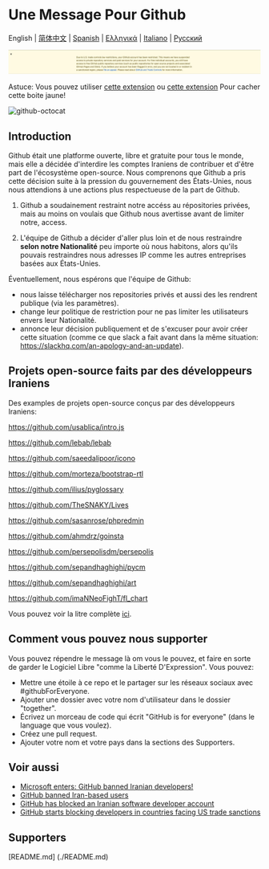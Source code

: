 # Une Message Pour Github

English | [简体中文](./README-CN.md) | [Spanish](./README-ES.md) | [Ελληνικά](./README-GR.md) | [Italiano](./README-IT.md) | [Русский](./README-RU.md)

![alt text](./message.png)

Astuce: Vous pouvez utiliser [cette extension](https://github.com/JafarAkhondali/remove-github-restrictions-message) ou [cette extension](https://github.com/MohamadKh75/ShutHub) Pour cacher cette boite jaune!

![github-octocat](https://user-images.githubusercontent.com/16706911/61997137-7aa7df00-b0b2-11e9-97f1-f452855fe21c.png)


## Introduction

Github était une platforme ouverte, libre et gratuite pour tous le monde, mais elle a décidée d'interdire les comptes Iraniens de contribuer et d'être part de l'écosystème open-source. Nous comprenons que Github a pris cette décision suite à la pression du gouvernement des États-Unies, nous nous attendions à une actions plus respectueuse de la part de Github.

1. Github a soudainement restraint notre accéss au répositories privées, mais au moins on voulais que Github nous avertisse avant de limiter notre, access.

2. L'équipe de Github a décider d'aller plus loin et de nous restraindre **selon notre Nationalité** peu importe où nous habitons, alors qu'ils pouvais restraindres nous adresses IP comme les autres entreprises basées aux États-Unies.

Éventuellement, nous espérons que l'équipe de Github:

- nous laisse télécharger nos repositories privés et aussi des les rendrent publique (via les paramètres).
- change leur politique de restriction pour ne pas limiter les utilisateurs envers leur Nationalité.
- annonce leur décision publiquement et de s'excuser pour avoir créer cette situation (comme ce que slack a fait avant dans la même situation: https://slackhq.com/an-apology-and-an-update).

## Projets open-source faits par des développeurs Iraniens

Des examples de projets open-source conçus par des développeurs Iraniens:

https://github.com/usablica/intro.js

https://github.com/lebab/lebab

https://github.com/saeedalipoor/icono

https://github.com/morteza/bootstrap-rtl

https://github.com/ilius/pyglossary

https://github.com/TheSNAKY/Lives

https://github.com/sasanrose/phpredmin

https://github.com/ahmdrz/goinsta

https://github.com/persepolisdm/persepolis

https://github.com/sepandhaghighi/pycm

https://github.com/sepandhaghighi/art

https://github.com/imaNNeoFighT/fl_chart

Vous pouvez voir la litre complète [ici](https://github.com/mohebifar/made-in-iran).

## Comment vous pouvez nous supporter

Vous pouvez répendre le message là om vous le pouvez, et faire en sorte de garder le Logiciel Libre "comme la Liberté D'Expression".
Vous pouvez:

- Mettre une étoile à ce repo et le partager sur les réseaux sociaux avec #githubForEveryone.
- Ajouter une dossier avec votre nom d'utilisateur dans le dossier "together".
- Écrivez un morceau de code qui écrit "GitHub is for everyone" (dans le language que vous voulez).
- Créez une pull request.
- Ajouter votre nom et votre pays dans la sections des Supporters.

## Voir aussi

- [Microsoft enters: GitHub banned Iranian developers!](https://medium.com/@d.aliyamini/microsoft-enters-github-banned-iranian-developers-843f7c60a146)
- [GitHub banned Iran-based users](https://financialtribune.com/articles/sci-tech/99111/github-bans-iran-based-users)
- [GitHub has blocked an Iranian software developer account](https://hub.packtpub.com/github-has-blocked-an-iranian-software-developers-account)
- [GitHub starts blocking developers in countries facing US trade sanctions](https://www.zdnet.com/article/github-starts-blocking-developers-in-countries-facing-us-trade-sanctions)

## Supporters
[README.md] (./README.md)
